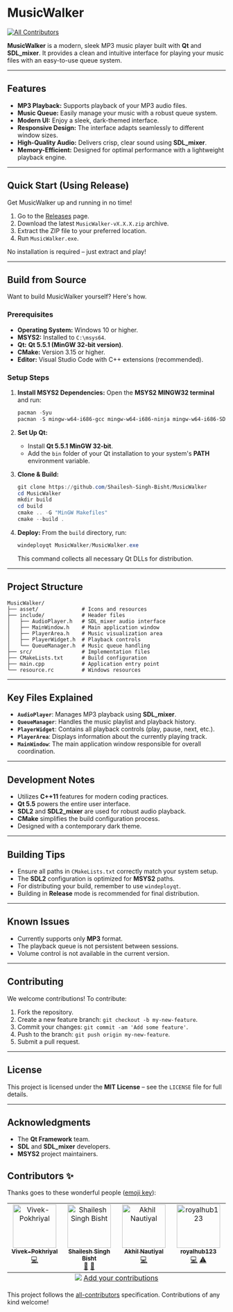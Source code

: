 # MusicWalker
<!-- ALL-CONTRIBUTORS-BADGE:START - Do not remove or modify this section -->
[![All Contributors](https://img.shields.io/badge/all_contributors-4-orange.svg?style=flat-square)](#contributors-)
<!-- ALL-CONTRIBUTORS-BADGE:END -->

**MusicWalker** is a modern, sleek MP3 music player built with **Qt** and **SDL\_mixer**. It provides a clean and intuitive interface for playing your music files with an easy-to-use queue system.

-----

## Features

  * **MP3 Playback:** Supports playback of your MP3 audio files.
  * **Music Queue:** Easily manage your music with a robust queue system.
  * **Modern UI:** Enjoy a sleek, dark-themed interface.
  * **Responsive Design:** The interface adapts seamlessly to different window sizes.
  * **High-Quality Audio:** Delivers crisp, clear sound using **SDL\_mixer**.
  * **Memory-Efficient:** Designed for optimal performance with a lightweight playback engine.

-----

## Quick Start (Using Release)

Get MusicWalker up and running in no time\!

1.  Go to the [Releases]() page.
2.  Download the latest `MusicWalker-vX.X.X.zip` archive.
3.  Extract the ZIP file to your preferred location.
4.  Run `MusicWalker.exe`.

No installation is required – just extract and play\!

-----

## Build from Source

Want to build MusicWalker yourself? Here's how.

### Prerequisites

  * **Operating System:** Windows 10 or higher.
  * **MSYS2:** Installed to `C:\msys64`.
  * **Qt:** **Qt 5.5.1 (MinGW 32-bit version)**.
  * **CMake:** Version 3.15 or higher.
  * **Editor:** Visual Studio Code with C++ extensions (recommended).

### Setup Steps

1.  **Install MSYS2 Dependencies:**
    Open the **MSYS2 MINGW32 terminal** and run:

    ```powershell
    pacman -Syu
    pacman -S mingw-w64-i686-gcc mingw-w64-i686-ninja mingw-w64-i686-SDL2 mingw-w64-i686-SDL2_mixer
    ```

2.  **Set Up Qt:**

      * Install **Qt 5.5.1 MinGW 32-bit**.
      * Add the `bin` folder of your Qt installation to your system's **PATH** environment variable.

3.  **Clone & Build:**

    ```powershell
    git clone https://github.com/Shailesh-Singh-Bisht/MusicWalker
    cd MusicWalker
    mkdir build
    cd build
    cmake .. -G "MinGW Makefiles" 
    cmake --build .
    ```

4.  **Deploy:**
    From the `build` directory, run:

    ```powershell
    windeployqt MusicWalker/MusicWalker.exe
    ```

    This command collects all necessary Qt DLLs for distribution.

-----

## Project Structure

```
MusicWalker/
├── asset/              # Icons and resources
├── include/            # Header files
│   ├── AudioPlayer.h   # SDL_mixer audio interface
│   ├── MainWindow.h    # Main application window
│   ├── PlayerArea.h    # Music visualization area
│   ├── PlayerWidget.h  # Playback controls
│   └── QueueManager.h  # Music queue handling
├── src/                # Implementation files
├── CMakeLists.txt      # Build configuration
├── main.cpp            # Application entry point
└── resource.rc         # Windows resources
```

-----

## Key Files Explained

  * **`AudioPlayer`**: Manages MP3 playback using **SDL\_mixer**.
  * **`QueueManager`**: Handles the music playlist and playback history.
  * **`PlayerWidget`**: Contains all playback controls (play, pause, next, etc.).
  * **`PlayerArea`**: Displays information about the currently playing track.
  * **`MainWindow`**: The main application window responsible for overall coordination.

-----

## Development Notes

  * Utilizes **C++11** features for modern coding practices.
  * **Qt 5.5** powers the entire user interface.
  * **SDL2** and **SDL2\_mixer** are used for robust audio playback.
  * **CMake** simplifies the build configuration process.
  * Designed with a contemporary dark theme.

-----

## Building Tips

  * Ensure all paths in `CMakeLists.txt` correctly match your system setup.
  * The **SDL2** configuration is optimized for **MSYS2** paths.
  * For distributing your build, remember to use `windeployqt`.
  * Building in **Release** mode is recommended for final distribution.

-----

## Known Issues

  * Currently supports only **MP3** format.
  * The playback queue is not persistent between sessions.
  * Volume control is not available in the current version.

-----

## Contributing

We welcome contributions\! To contribute:

1.  Fork the repository.
2.  Create a new feature branch: `git checkout -b my-new-feature`.
3.  Commit your changes: `git commit -am 'Add some feature'`.
4.  Push to the branch: `git push origin my-new-feature`.
5.  Submit a pull request.

-----

## License

This project is licensed under the **MIT License** – see the `LICENSE` file for full details.

-----

## Acknowledgments

  * The **Qt Framework** team.
  * **SDL** and **SDL\_mixer** developers.
  * **MSYS2** project maintainers.
## Contributors ✨

Thanks goes to these wonderful people ([emoji key](https://allcontributors.org/docs/en/emoji-key)):

<!-- ALL-CONTRIBUTORS-LIST:START - Do not remove or modify this section -->
<!-- prettier-ignore-start -->
<!-- markdownlint-disable -->
<table>
  <tbody>
    <tr>
      <td align="center" valign="top" width="14.28%"><a href="https://github.com/Vivek-Pokhriyal"><img src="https://avatars.githubusercontent.com/u/202429019?v=4?s=100" width="100px;" alt="Vivek-Pokhriyal"/><br /><sub><b>Vivek-Pokhriyal</b></sub></a><br /><a href="https://github.com/Shailesh-Singh-Bisht/MusicWalker/commits?author=Vivek-Pokhriyal" title="Code">💻</a></td>
      <td align="center" valign="top" width="14.28%"><a href="https://shailesh-singh-bisht-portfolio.vercel.app/"><img src="https://avatars.githubusercontent.com/u/107263955?v=4?s=100" width="100px;" alt="Shailesh Singh Bisht"/><br /><sub><b>Shailesh Singh Bisht</b></sub></a><br /><a href="#design-Shailesh-Singh-Bisht" title="Design">🎨</a> <a href="#maintenance-Shailesh-Singh-Bisht" title="Maintenance">🚧</a></td>
      <td align="center" valign="top" width="14.28%"><a href="https://github.com/Akhilnautiyal5"><img src="https://avatars.githubusercontent.com/u/113812781?v=4?s=100" width="100px;" alt="Akhil Nautiyal"/><br /><sub><b>Akhil Nautiyal</b></sub></a><br /><a href="https://github.com/Shailesh-Singh-Bisht/MusicWalker/commits?author=Akhilnautiyal5" title="Code">💻</a></td>
      <td align="center" valign="top" width="14.28%"><a href="https://github.com/royalhub123"><img src="https://avatars.githubusercontent.com/u/168981505?v=4?s=100" width="100px;" alt="royalhub123"/><br /><sub><b>royalhub123</b></sub></a><br /><a href="https://github.com/Shailesh-Singh-Bisht/MusicWalker/commits?author=royalhub123" title="Code">💻</a> <a href="https://github.com/Shailesh-Singh-Bisht/MusicWalker/commits?author=royalhub123" title="Tests">⚠️</a></td>
    </tr>
  </tbody>
  <tfoot>
    <tr>
      <td align="center" size="13px" colspan="7">
        <img src="https://raw.githubusercontent.com/all-contributors/all-contributors-cli/1b8533af435da9854653492b1327a23a4dbd0a10/assets/logo-small.svg">
          <a href="https://all-contributors.js.org/docs/en/bot/usage">Add your contributions</a>
        </img>
      </td>
    </tr>
  </tfoot>
</table>

<!-- markdownlint-restore -->
<!-- prettier-ignore-end -->

<!-- ALL-CONTRIBUTORS-LIST:END -->

This project follows the [all-contributors](https://github.com/all-contributors/all-contributors) specification. Contributions of any kind welcome!